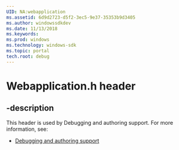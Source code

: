 ```yaml
---
UID: NA:webapplication
ms.assetid: 6d9d2723-d5f2-3ec5-9e37-35353b9d3405
ms.author: windowssdkdev
ms.date: 11/13/2018
ms.keywords: 
ms.prod: windows
ms.technology: windows-sdk
ms.topic: portal
tech.root: debug
---
```


# Webapplication.h header


## -description


This header is used by Debugging and authoring support. For more information, see:

- [Debugging and authoring support](../_debug)
